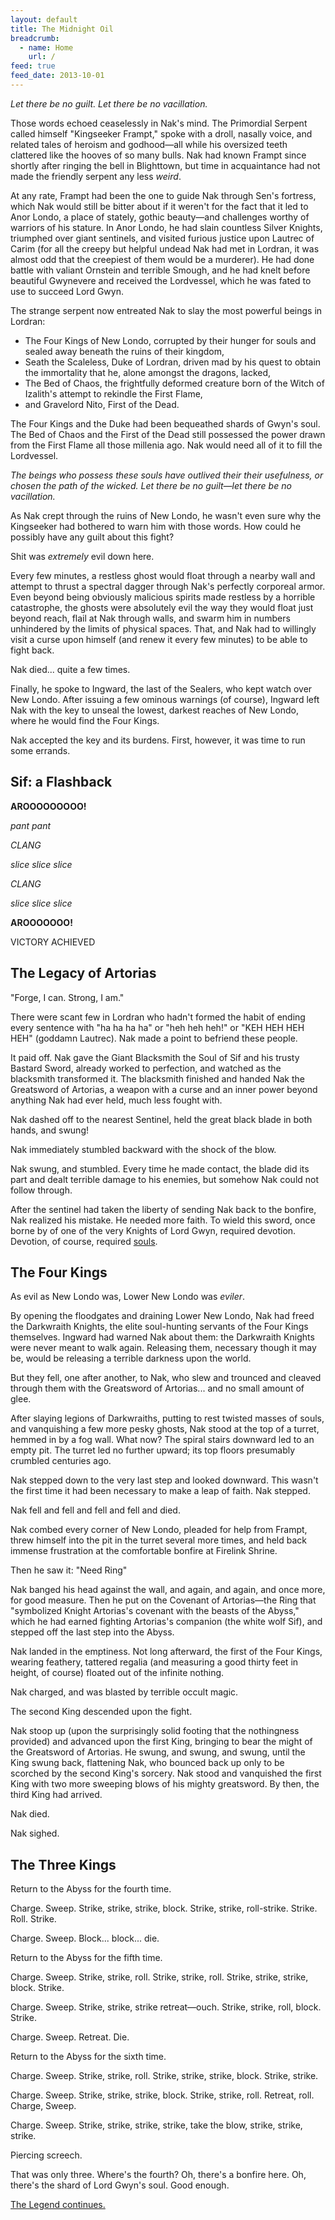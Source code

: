 ```yaml
---
layout: default
title: The Midnight Oil
breadcrumb:
  - name: Home
    url: /
feed: true
feed_date: 2013-10-01
---
```

*Let there be no guilt.  Let there be no vacillation.*

Those words echoed ceaselessly in Nak's mind.  The Primordial Serpent called himself "Kingseeker Frampt," spoke with a droll, nasally voice, and related tales of heroism and godhood—all while his oversized teeth clattered like the hooves of so many bulls.  Nak had known Frampt since shortly after ringing the bell in Blighttown, but time in acquaintance had not made the friendly serpent any less *weird*.

At any rate, Frampt had been the one to guide Nak through Sen's fortress, which Nak would still be bitter about if it weren't for the fact that it led to Anor Londo, a place of stately, gothic beauty—and challenges worthy of warriors of his stature.  In Anor Londo, he had slain countless Silver Knights, triumphed over giant sentinels, and visited furious justice upon Lautrec of Carim (for all the creepy but helpful undead Nak had met in Lordran, it was almost odd that the creepiest of them would be a murderer).  He had done battle with valiant Ornstein and terrible Smough, and he had knelt before beautiful Gwynevere and received the Lordvessel, which he was fated to use to succeed Lord Gwyn.

The strange serpent now entreated Nak to slay the most powerful beings in Lordran:

* The Four Kings of New Londo, corrupted by their hunger for souls and sealed away beneath the ruins of their kingdom,  
* Seath the Scaleless, Duke of Lordran, driven mad by his quest to obtain the immortality that he, alone amongst the dragons, lacked,  
* The Bed of Chaos, the frightfully deformed creature born of the Witch of Izalith's attempt to rekindle the First Flame,  
* and Gravelord Nito, First of the Dead.  

The Four Kings and the Duke had been bequeathed shards of Gwyn's soul.  The Bed of Chaos and the First of the Dead still possessed the power drawn from the First Flame all those millenia ago.  Nak would need all of it to fill the Lordvessel.

*The beings who possess these souls have outlived their their usefulness, or chosen the path of the wicked. Let there be no guilt—let there be no vacillation.*

As Nak crept through the ruins of New Londo, he wasn't even sure why the Kingseeker had bothered to warn him with those words.  How could he possibly have any guilt about this fight?

Shit was *extremely* evil down here.

Every few minutes, a restless ghost would float through a nearby wall and attempt to thrust a spectral dagger through Nak's perfectly corporeal armor.  Even beyond being obviously malicious spirits made restless by a horrible catastrophe, the ghosts were absolutely evil the way they would float just beyond reach, flail at Nak through walls, and swarm him in numbers unhindered by the limits of physical spaces.  That, and Nak had to willingly visit a curse upon himself (and renew it every few minutes) to be able to fight back.

Nak died... quite a few times.

Finally, he spoke to Ingward, the last of the Sealers, who kept watch over New Londo.  After issuing a few ominous warnings (of course), Ingward left Nak with the key to unseal the lowest, darkest reaches of New Londo, where he would find the Four Kings.

Nak accepted the key and its burdens.  First, however, it was time to run some errands.

## Sif: a Flashback

**AROOOOOOOOO!**

*pant pant*

*CLANG*

*slice slice slice*

*CLANG*

*slice slice slice*

**AROOOOOOO!**

VICTORY ACHIEVED

## The Legacy of Artorias

"Forge, I can. Strong, I am."

There were scant few in Lordran who hadn't formed the habit of ending every sentence with "ha ha ha ha" or "heh heh heh!" or "KEH HEH HEH HEH" (goddamn Lautrec).  Nak made a point to befriend these people.

It paid off.  Nak gave the Giant Blacksmith the Soul of Sif and his trusty Bastard Sword, already worked to perfection, and watched as the blacksmith transformed it.  The blacksmith finished and handed Nak the Greatsword of Artorias, a weapon with a curse and an inner power beyond anything Nak had ever held, much less fought with.

Nak dashed off to the nearest Sentinel, held the great black blade in both hands, and swung!

Nak immediately stumbled backward with the shock of the blow.

Nak swung, and stumbled.  Every time he made contact, the blade did its part and dealt terrible damage to his enemies, but somehow Nak could not follow through.

After the sentinel had taken the liberty of sending Nak back to the bonfire, Nak realized his mistake.  He needed more faith.  To wield this sword, once borne by of one of the very Knights of Lord Gwyn, required devotion.  Devotion, of course, required [souls](http://www.youtube.com/watch?v=0LPJJwqIIFY).

## The Four Kings

As evil as New Londo was, Lower New Londo was *eviler*.

By opening the floodgates and draining Lower New Londo, Nak had freed the Darkwraith Knights, the elite soul-hunting servants of the Four Kings themselves.  Ingward had warned Nak about them: the Darkwraith Knights were never meant to walk again.  Releasing them, necessary though it may be, would be releasing a terrible darkness upon the world.

But they fell, one after another, to Nak, who slew and trounced and cleaved through them with the Greatsword of Artorias... and no small amount of glee.

After slaying legions of Darkwraiths, putting to rest twisted masses of souls, and vanquishing a few more pesky ghosts, Nak stood at the top of a turret, hemmed in by a fog wall.  What now?  The spiral stairs downward led to an empty pit.  The turret led no further upward; its top floors presumably crumbled centuries ago.

Nak stepped down to the very last step and looked downward.  This wasn't the first time it had been necessary to make a leap of faith.  Nak stepped.

Nak fell and fell and fell and fell and died.

Nak combed every corner of New Londo, pleaded for help from Frampt, threw himself into the pit in the turret several more times, and held back immense frustration at the comfortable bonfire at Firelink Shrine.

Then he saw it: "Need Ring"

Nak banged his head against the wall, and again, and again, and once more, for good measure.  Then he put on the Covenant of Artorias—the Ring that "symbolized Knight Artorias's covenant with the beasts of the Abyss," which he had earned fighting Artorias's companion (the white wolf Sif), and stepped off the last step into the Abyss.

Nak landed in the emptiness.  Not long afterward, the first of the Four Kings, wearing feathery, tattered regalia (and measuring a good thirty feet in height, of course) floated out of the infinite nothing.

Nak charged, and was blasted by terrible occult magic.

The second King descended upon the fight.

Nak stoop up (upon the surprisingly solid footing that the nothingness provided) and advanced upon the first King, bringing to bear the might of the Greatsword of Artorias.  He swung, and swung, and swung, until the King swung back, flattening Nak, who bounced back up only to be scorched by the second King's sorcery.  Nak stood and vanquished the first King with two more sweeping blows of his mighty greatsword.  By then, the third King had arrived.

Nak died.

Nak sighed.

## The Three Kings

Return to the Abyss for the fourth time.

Charge.  Sweep.  Strike, strike, strike, block.  Strike, strike, roll-strike.  Strike.  Roll.  Strike.

Charge.  Sweep.  Block... block... die.

Return to the Abyss for the fifth time.

Charge.  Sweep.  Strike, strike, roll.  Strike, strike, roll.  Strike, strike, strike, block.  Strike.

Charge.  Sweep.  Strike, strike, strike retreat—ouch.  Strike, strike, roll, block.  Strike.

Charge.  Sweep.  Retreat.  Die.

Return to the Abyss for the sixth time.

Charge.  Sweep.  Strike, strike, roll.  Strike, strike, strike, block.  Strike, strike.

Charge.  Sweep.  Strike, strike, strike, block.  Strike, strike, roll.  Retreat, roll.  Charge, Sweep.

Charge.  Sweep.  Strike, strike, strike, strike, take the blow, strike, strike, strike.

Piercing screech.

That was only three.  Where's the fourth?  Oh, there's a bonfire here.  Oh, there's the shard of Lord Gwyn's soul.  Good enough.

[The Legend continues.](nak-12.html)
